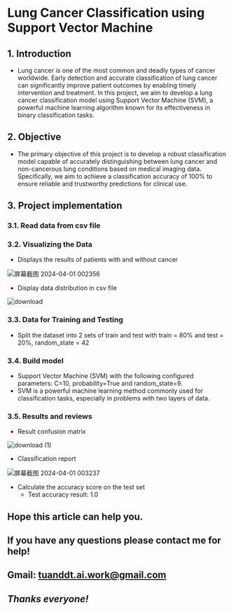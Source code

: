 # **Lung Cancer Classification using Support Vector Machine**
## 1. Introduction
- Lung cancer is one of the most common and deadly types of cancer worldwide. Early detection and accurate classification of lung cancer can significantly improve patient outcomes by enabling timely intervention and treatment. In this project, we aim to develop a lung cancer classification model using Support Vector Machine (SVM), a powerful machine learning algorithm known for its effectiveness in binary classification tasks.
## 2. Objective
- The primary objective of this project is to develop a robust classification model capable of accurately distinguishing between lung cancer and non-cancerous lung conditions based on medical imaging data. Specifically, we aim to achieve a classification accuracy of 100% to ensure reliable and trustworthy predictions for clinical use.
## 3. Project implementation
### 3.1. Read data from csv file
### 3.2. Visualizing the Data

- Displays the results of patients with and without cancer

![屏幕截图 2024-04-01 002356](https://github.com/FPT-ThaiTuan/Lung-Cancer-Classification-using-Support-Vector-Machine/assets/105273233/903c1b3b-d9b2-40c9-a078-3696fa6da085)

- Display data distribution in csv file


![download](https://github.com/FPT-ThaiTuan/Lung-Cancer-Classification-using-Support-Vector-Machine/assets/105273233/35055a75-4494-4774-9c85-a56556a1638f)

### 3.3. Data for Training and Testing
- Split the dataset into 2 sets of train and test with train = 80% and test = 20%, random_state = 42
### 3.4. Build model
- Support Vector Machine (SVM) with the following configured parameters: C=10, probability=True and random_state=9. 
- SVM is a powerful machine learning method commonly used for classification tasks, especially in problems with two layers of data.
### 3.5. Results and reviews
- Result confusion matrix

![download (1)](https://github.com/FPT-ThaiTuan/Lung-Cancer-Classification-using-Support-Vector-Machine/assets/105273233/cf28f4c4-edb4-4d91-b8bf-cef25983b563)

- Classification report

![屏幕截图 2024-04-01 003237](https://github.com/FPT-ThaiTuan/Lung-Cancer-Classification-using-Support-Vector-Machine/assets/105273233/7f371cdb-4062-4cc8-bee0-a22d99ae23b6)


- Calculate the accuracy score on the test set
  - Test accuracy result: 1.0


## **Hope this article can help you.**

## **If you have any questions please contact me for help!**

## **Gmail: tuanddt.ai.work@gmail.com**

## ***Thanks everyone!***
